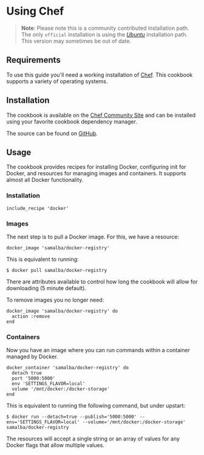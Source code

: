 <!--[metadata]>
+++
title = "Using Chef"
description = "Installation and using Docker via Chef"
keywords = ["chef, installation, usage, docker,  documentation"]
[menu.main]
parent = "smn_third_party"
+++
<![end-metadata]-->

# Using Chef

> **Note**:
> Please note this is a community contributed installation path. The only
> `official` installation is using the
> [*Ubuntu*](../installation/ubuntulinux.md) installation
> path. This version may sometimes be out of date.

## Requirements

To use this guide you'll need a working installation of
[Chef](http://www.getchef.com/). This cookbook supports a variety of
operating systems.

## Installation

The cookbook is available on the [Chef Community
Site](http://community.opscode.com/cookbooks/docker) and can be
installed using your favorite cookbook dependency manager.

The source can be found on
[GitHub](https://github.com/bflad/chef-docker).

## Usage

The cookbook provides recipes for installing Docker, configuring init
for Docker, and resources for managing images and containers. It
supports almost all Docker functionality.

### Installation

    include_recipe 'docker'

### Images

The next step is to pull a Docker image. For this, we have a resource:

    docker_image 'samalba/docker-registry'

This is equivalent to running:

    $ docker pull samalba/docker-registry

There are attributes available to control how long the cookbook will
allow for downloading (5 minute default).

To remove images you no longer need:

    docker_image 'samalba/docker-registry' do
      action :remove
    end

### Containers

Now you have an image where you can run commands within a container
managed by Docker.

    docker_container 'samalba/docker-registry' do
      detach true
      port '5000:5000'
      env 'SETTINGS_FLAVOR=local'
      volume '/mnt/docker:/docker-storage'
    end

This is equivalent to running the following command, but under upstart:

    $ docker run --detach=true --publish='5000:5000' --env='SETTINGS_FLAVOR=local' --volume='/mnt/docker:/docker-storage' samalba/docker-registry

The resources will accept a single string or an array of values for any
Docker flags that allow multiple values.
